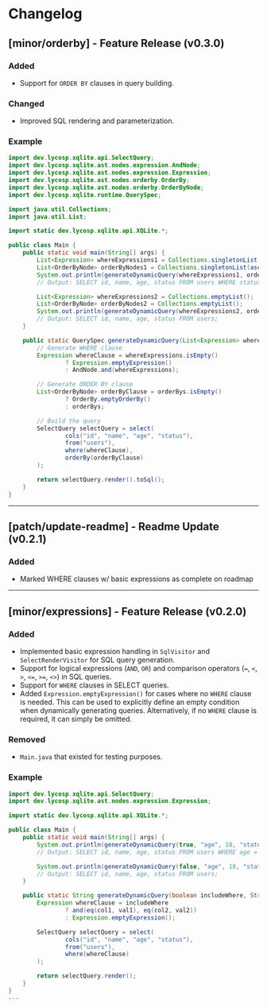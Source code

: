 # Changelog

## [minor/orderby] - Feature Release (v0.3.0)
### Added
- Support for `ORDER BY` clauses in query building.

### Changed
- Improved SQL rendering and parameterization.

### Example
```java
import dev.lycosp.xqlite.api.SelectQuery;
import dev.lycosp.xqlite.ast.nodes.expression.AndNode;
import dev.lycosp.xqlite.ast.nodes.expression.Expression;
import dev.lycosp.xqlite.ast.nodes.orderby.OrderBy;
import dev.lycosp.xqlite.ast.nodes.orderby.OrderByNode;
import dev.lycosp.xqlite.runtime.QuerySpec;

import java.util.Collections;
import java.util.List;

import static dev.lycosp.xqlite.api.XQLite.*;

public class Main {
    public static void main(String[] args) {
        List<Expression> whereExpressions1 = Collections.singletonList(eq("status", "active"));
        List<OrderByNode> orderByNodes1 = Collections.singletonList(asc("name"));
        System.out.println(generateDynamicQuery(whereExpressions1, orderByNodes1));
        // Output: SELECT id, name, age, status FROM users WHERE status = ? ORDER BY name ASC;

        List<Expression> whereExpressions2 = Collections.emptyList();
        List<OrderByNode> orderByNodes2 = Collections.emptyList();
        System.out.println(generateDynamicQuery(whereExpressions2, orderByNodes2));
        // Output: SELECT id, name, age, status FROM users;
    }

    public static QuerySpec generateDynamicQuery(List<Expression> whereExpressions, List<OrderByNode> orderBys) {
        // Generate WHERE clause
        Expression whereClause = whereExpressions.isEmpty()
                ? Expression.emptyExpression()
                : AndNode.and(whereExpressions);

        // Generate ORDER BY clause
        List<OrderByNode> orderByClause = orderBys.isEmpty()
                ? OrderBy.emptyOrderBy()
                : orderBys;

        // Build the query
        SelectQuery selectQuery = select(
                cols("id", "name", "age", "status"),
                from("users"),
                where(whereClause),
                orderBy(orderByClause)
        );

        return selectQuery.render().toSql();
    }
}
```

---

## [patch/update-readme] - Readme Update (v0.2.1)

### Added
- Marked WHERE clauses w/ basic expressions as complete on roadmap

---

## [minor/expressions] - Feature Release (v0.2.0)

### Added
- Implemented basic expression handling in `SqlVisitor` and `SelectRenderVisitor` for SQL query generation.
- Support for logical expressions (`AND`, `OR`) and comparison operators (`=`, `<`, `>`, `<=`, `>=`, `<>`) in SQL queries.
- Support for `WHERE` clauses in SELECT queries.
- Added `Expression.emptyExpression()` for cases where no `WHERE` clause is needed. This can be used to explicitly define an empty condition when dynamically generating queries. Alternatively, if no `WHERE` clause is required, it can simply be omitted.

### Removed
- `Main.java` that existed for testing purposes.

### Example
```java
import dev.lycosp.xqlite.api.SelectQuery;
import dev.lycosp.xqlite.ast.nodes.expression.Expression;

import static dev.lycosp.xqlite.api.XQLite.*;

public class Main {
    public static void main(String[] args) {
        System.out.println(generateDynamicQuery(true, "age", 18, "status", "active"));
        // Output: SELECT id, name, age, status FROM users WHERE age = 18 AND status = 'active';

        System.out.println(generateDynamicQuery(false, "age", 18, "status", "active"));
        // Output: SELECT id, name, age, status FROM users;
    }

    public static String generateDynamicQuery(boolean includeWhere, String col1, Object val1, String col2, Object val2) {
        Expression whereClause = includeWhere
                ? and(eq(col1, val1), eq(col2, val2))
                : Expression.emptyExpression();

        SelectQuery selectQuery = select(
                cols("id", "name", "age", "status"),
                from("users"),
                where(whereClause)
        );

        return selectQuery.render();
    }
}
---